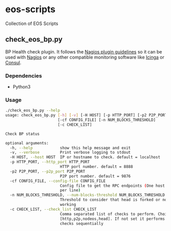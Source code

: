 # eos-scripts
Collection of EOS Scripts

## check\_eos\_bp.py
BP Health check plugin. It follows the [Nagios plugin guidelines](https://nagios-plugins.org/doc/guidelines.html) so it can be used with [Nagios](https://www.nagios.org/
) or any other compatible monitoring software like [Icinga](https://www.icinga.com/
) or [Consul](https://www.consul.io
).

### Dependencies
* Python3

### Usage

```bash
./check_eos_bp.py --help
usage: check_eos_bp.py [-h] [-v] [-H HOST] [-p HTTP_PORT] [-p2 P2P_PORT]
                       [-cf CONFIG_FILE] [-n NUM_BLOCKS_THRESHOLD]
                       [-c CHECK_LIST]

Check BP status

optional arguments:
  -h, --help            show this help message and exit
  -v, --verbose         Print verbose logging to stdout
  -H HOST, --host HOST  IP or hostname to check. default = localhost
  -p HTTP_PORT, --http_port HTTP_PORT
                        HTTP port number. default = 8888
  -p2 P2P_PORT, --p2p_port P2P_PORT
                        P2P port number. default = 9876
  -cf CONFIG_FILE, --config-file CONFIG_FILE
                        Config file to get the RPC endpoints (One host:port
                        per line)
  -n NUM_BLOCKS_THRESHOLD, --num-blocks-threshold NUM_BLOCKS_THRESHOLD
                        Threshold to consider that head is forked or not
                        working
  -c CHECK_LIST, --check_list CHECK_LIST
                        Comma separated list of checks to perform. Choices:
                        [http,p2p,nodeos,head]. If not set it performs all the
                        checks sequentially
```
